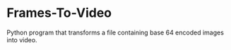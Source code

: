 # Frames-To-Video
Python program that transforms a file containing base 64 encoded images into video.
